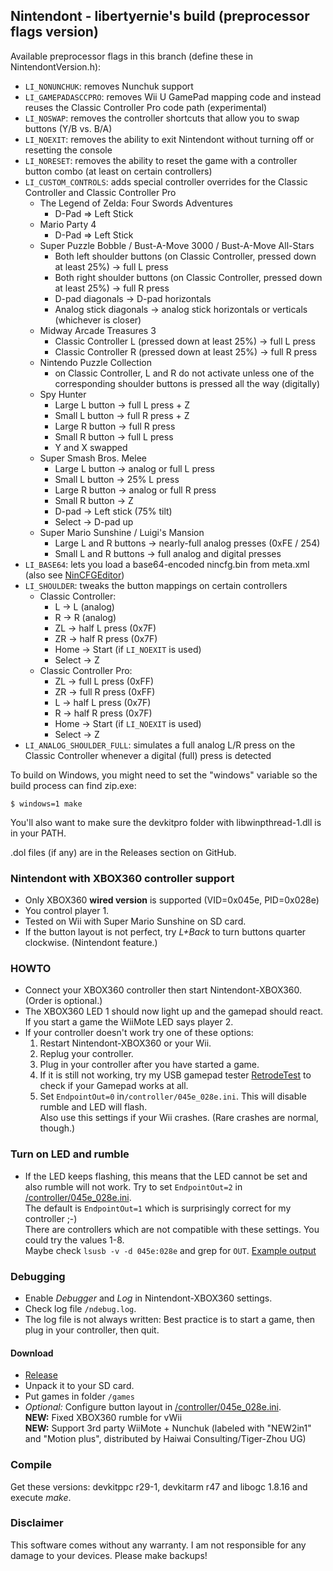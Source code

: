 ## Nintendont - libertyernie's build (preprocessor flags version)

Available preprocessor flags in this branch (define these in NintendontVersion.h):

* `LI_NONUNCHUK`: removes Nunchuk support
* `LI_GAMEPADASCCPRO`: removes Wii U GamePad mapping code and instead reuses the Classic Controller Pro code path (experimental)
* `LI_NOSWAP`: removes the controller shortcuts that allow you to swap buttons (Y/B vs. B/A)
* `LI_NOEXIT`: removes the ability to exit Nintendont without turning off or resetting the console
* `LI_NORESET`: removes the ability to reset the game with a controller button combo (at least on certain controllers)
* `LI_CUSTOM_CONTROLS`: adds special controller overrides for the Classic Controller and Classic Controller Pro
    * The Legend of Zelda: Four Swords Adventures
	    * D-Pad => Left Stick
    * Mario Party 4
	    * D-Pad => Left Stick
    * Super Puzzle Bobble / Bust-A-Move 3000 / Bust-A-Move All-Stars
        * Both left shoulder buttons (on Classic Controller, pressed down at least 25%) -> full L press
        * Both right shoulder buttons (on Classic Controller, pressed down at least 25%) -> full R press
        * D-pad diagonals -> D-pad horizontals
        * Analog stick diagonals -> analog stick horizontals or verticals (whichever is closer)
    * Midway Arcade Treasures 3
        * Classic Controller L (pressed down at least 25%) -> full L press
        * Classic Controller R (pressed down at least 25%) -> full R press
    * Nintendo Puzzle Collection
        * on Classic Controller, L and R do not activate unless one of the corresponding shoulder buttons is pressed all the way (digitally)
    * Spy Hunter
        * Large L button -> full L press + Z
        * Small L button -> full R press + Z
        * Large R button -> full R press
        * Small R button -> full L press
        * Y and X swapped
    * Super Smash Bros. Melee
        * Large L button -> analog or full L press
        * Small L button -> 25% L press
        * Large R button -> analog or full R press
        * Small R button -> Z
        * D-pad -> Left stick (75% tilt)
        * Select -> D-pad up
    * Super Mario Sunshine / Luigi's Mansion
        * Large L and R buttons -> nearly-full analog presses (0xFE / 254)
        * Small L and R buttons -> full analog and digital presses
* `LI_BASE64`: lets you load a base64-encoded nincfg.bin from meta.xml (also see [NinCFGEditor](https://github.com/libertyernie/NinCFGEditor))
* `LI_SHOULDER`: tweaks the button mappings on certain controllers
    * Classic Controller:
        * L -> L (analog)
        * R -> R (analog)
        * ZL -> half L press (0x7F)
        * ZR -> half R press (0x7F)
        * Home -> Start (if `LI_NOEXIT` is used)
        * Select -> Z
    * Classic Controller Pro:
        * ZL -> full L press (0xFF)
        * ZR -> full R press (0xFF)
        * L -> half L press (0x7F)
        * R -> half R press (0x7F)
        * Home -> Start (if `LI_NOEXIT` is used)
        * Select -> Z
* `LI_ANALOG_SHOULDER_FULL`: simulates a full analog L/R press on the Classic Controller whenever a digital (full) press is detected

To build on Windows, you might need to set the "windows" variable so the build process can find zip.exe:

    $ windows=1 make

You'll also want to make sure the devkitpro folder with libwinpthread-1.dll is in your PATH.

.dol files (if any) are in the Releases section on GitHub.

### Nintendont with XBOX360 controller support
* Only XBOX360 **wired version** is supported (VID=0x045e, PID=0x028e)
* You control player 1.
* Tested on Wii with Super Mario Sunshine on SD card.
* If the button layout is not perfect, try _L+Back_ to turn buttons quarter clockwise. (Nintendont feature.)

### HOWTO ###
* Connect your XBOX360 controller then start Nintendont-XBOX360. (Order is optional.)
* The XBOX360 LED 1 should now light up and the gamepad should react.<br>
  If you start a game the WiiMote LED says player 2.
* If your controller doesn't work try one of these options:
    1. Restart Nintendont-XBOX360 or your Wii.
    2. Replug your controller.
    3. Plug in your controller after you have started a game. 
    4. If it is still not working, try my USB gamepad tester [RetrodeTest](https://github.com/revvv/snes9xgx-retrode/releases/download/0.5/RetrodeTest-0.2.zip)
    to check if your Gamepad works at all.
    5. Set `EndpointOut=0` in`/controller/045e_028e.ini`. This will disable rumble and LED will flash.<br>
    Also use this settings if your Wii crashes. (Rare crashes are normal, though.)
  
### Turn on LED and rumble ###
* If the LED keeps flashing, this means that the LED cannot be set and also rumble will not work.
  Try to set `EndpointOut=2` in [/controller/045e_028e.ini](https://github.com/revvv/Nintendont-XBOX360/blob/master/controllerconfigs/045e_028e.ini).<br>
  The default is `EndpointOut=1` which is surprisingly correct for my controller ;-)<br>
  There are controllers which are not compatible with these settings. You could try the values 1-8.<br>
  Maybe check `lsusb -v -d 045e:028e` and grep for `OUT`. [Example output](https://gist.github.com/rombert/6902ab691e12ab478e31)

### Debugging ###
* Enable _Debugger_ and _Log_ in Nintendont-XBOX360 settings.
* Check log file `/ndebug.log`.
* The log file is not always written: Best practice is to start a game, then plug in your controller, then quit.

#### Download ###
* [Release](https://github.com/revvv/Nintendont-XBOX360/releases/)
* Unpack it to your SD card.
* Put games in folder `/games`
* *Optional:* Configure button layout in [/controller/045e_028e.ini](https://github.com/revvv/Nintendont-XBOX360/blob/master/controllerconfigs/045e_028e.ini).<br>
  __NEW:__ Fixed XBOX360 rumble for vWii<br>
  __NEW:__ Support 3rd party WiiMote + Nunchuk (labeled with "NEW2in1" and "Motion plus", distributed by Haiwai Consulting/Tiger-Zhou UG)
  
### Compile
Get these versions: devkitppc r29-1, devkitarm r47 and libogc 1.8.16 and execute _make_. 

### Disclaimer
This software comes without any warranty. I am not responsible for any damage to your devices. Please make backups!

